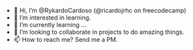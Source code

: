 - 👋 Hi, I’m @RykardoCardoso (@ricardojrhc on freecodecamp)
- 👀 I’m interested in learning.
- 🌱 I’m currently learning ...
- 💞️ I’m looking to collaborate in projects to do amazing things.
- 📫 How to reach me? Send me a PM.

<!---
RykardoCardoso/RykardoCardoso is a ✨ special ✨ repository because its `README.md` (this file) appears on your GitHub profile.
You can click the Preview link to take a look at your changes.
--->

